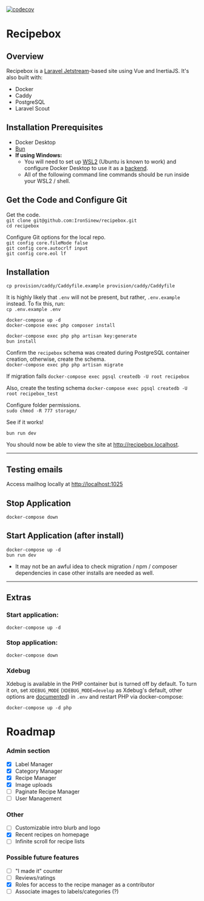 [![codecov](https://codecov.io/gh/IronSinew/recipebox/graph/badge.svg?token=IJC5HGMP0W)](https://codecov.io/gh/IronSinew/recipebox)
# Recipebox

## Overview
Recipebox is a [Laravel Jetstream](https://jetstream.laravel.com)-based site using Vue and InertiaJS. It's also built with:
- Docker
- Caddy
- PostgreSQL
- Laravel Scout

## Installation Prerequisites
- Docker Desktop
- [Bun](https://bun.sh)
- **If using Windows:**
    - You will need to set up [WSL2](https://docs.microsoft.com/en-us/windows/wsl/install) (Ubuntu is known to work) and configure Docker Desktop to use it as a [backend](https://docs.docker.com/desktop/windows/wsl/).
    - All of the following command line commands should be run inside your WSL2 / shell.

## Get the Code and Configure Git
Get the code.  
`git clone git@github.com:IronSinew/recipebox.git`  
`cd recipebox`

Configure Git options for the local repo.  
`git config core.fileMode false`  
`git config core.autocrlf input`  
`git config core.eol lf`

## Installation
`cp provision/caddy/Caddyfile.example provision/caddy/Caddyfile`

It is highly likely that `.env` will not be present, but rather, `.env.example` instead. To fix this, run:  
`cp .env.example .env`  

`docker-compose up -d`  
`docker-compose exec php composer install` 

`docker-compose exec php php artisan key:generate`  
`bun install`

Confirm the `recipebox` schema was created during PostgreSQL container creation, otherwise, create the schema.  
`docker-compose exec php php artisan migrate` 

If migration fails 
`docker-compose exec pgsql createdb -U root recipebox`  

Also, create the testing schema
`docker-compose exec pgsql createdb -U root recipebox_test`

Configure folder permissions.  
`sudo chmod -R 777 storage/` 

See if it works!

`bun run dev`

You should now be able to view the site at <http://recipebox.localhost>.

---

## Testing emails
Access mailhog locally at <http://localhost:1025>

## Stop Application
`docker-compose down`

## Start Application (after install)
`docker-compose up -d`  
`bun run dev`
- It may not be an awful idea to check migration / npm / composer dependencies in case other installs are needed as well.

---

## Extras

### Start application:
`docker-compose up -d`

### Stop application:
`docker-compose down`

### Xdebug

Xdebug is available in the PHP container but is turned off by default. To turn it on, set `XDEBUG_MODE` (`XDEBUG_MODE=develop` as Xdebug's default, other options are [documented](https://xdebug.org/docs/all_settings#mode)) in `.env` and restart PHP via docker-compose:

```
docker-compose up -d php
```

# Roadmap
### Admin section
- [x] Label Manager
- [x] Category Manager
- [x] Recipe Manager
- [x] Image uploads
- [ ] Paginate Recipe Manager
- [ ] User Management
### Other
- [ ] Customizable intro blurb and logo
- [x] Recent recipes on homepage
- [ ] Infinite scroll for recipe lists
### Possible future features
- [ ] "I made it" counter
- [ ] Reviews/ratings
- [x] Roles for access to the recipe manager as a contributor
- [ ] Associate images to labels/categories (?)
